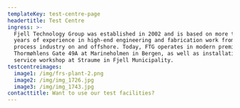 ```yaml
---
templateKey: test-centre-page
headertitle: Test Centre
ingress: >-
  Fjell Technology Group was established in 2002 and is based on more than 40
  years of experience in high-end engineering and fabrication work from the
  process industry on and offshore. Today, FTG operates in modern premises at
  Thormøhlens Gate 49A at Marineholmen in Bergen, as well as installation and
  service workshop at Straume in Fjell Municipality.
testcentreimages:
  image1: /img/frs-plant-2.png
  image2: /img/img_1726.jpg
  image3: /img/img_1743.jpg
contacttitle: Want to use our test facilities?
---
```

